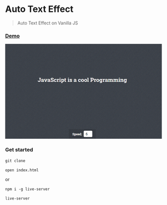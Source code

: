 # Auto Text Effect

> Auto Text Effect on Vanilla JS

### [Demo](http://auto-text-effect-ab.surge.sh)
[![IMAGE ALT TEXT HERE](./uploads/screen.png)](https://skr.sh/v67VrWsHb9V?a)

### Get started

```shell script
git clone
```
```shell script
open index.html
```
or
```shell script
npm i -g live-server
```
```shell script
live-server
```
